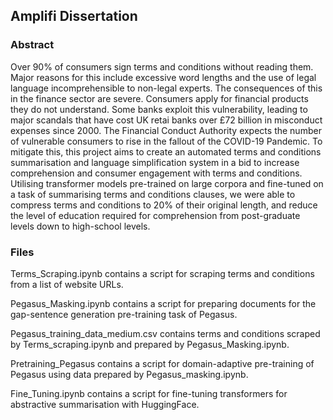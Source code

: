 ## Amplifi Dissertation

### Abstract

Over 90% of consumers sign terms and conditions without reading them.  Major reasons for this include excessive word lengths and the use of legal language incomprehensible to non-legal experts. The consequences of this in the finance sector are severe.  Consumers apply for financial products they do not understand.  Some banks exploit this vulnerability, leading to major scandals that have cost UK retai banks over £72 billion in misconduct expenses since 2000. The Financial Conduct Authority expects the number of vulnerable consumers to rise in the fallout of the COVID-19 Pandemic.  To mitigate this,  this project aims to create an automated terms and conditions summarisation and language simplification system in a bid to increase comprehension and consumer engagement with terms and conditions. Utilising transformer models pre-trained on large corpora and fine-tuned on a task of summarising terms and conditions clauses, we were able to compress terms and conditions to 20% of their original length, and reduce the level of education required for comprehension from post-graduate levels down to high-school levels.

### Files

Terms_Scraping.ipynb contains a script for scraping terms and conditions from a list of website URLs.

Pegasus_Masking.ipynb contains a script for preparing documents for the gap-sentence generation pre-training task of Pegasus.

Pegasus_training_data_medium.csv contains terms and conditions scraped by Terms_scraping.ipynb and prepared by Pegasus_Masking.ipynb.

Pretraining_Pegasus contains a script for domain-adaptive pre-training of Pegasus using data prepared by Pegasus_masking.ipynb.

Fine_Tuning.ipynb contains a script for fine-tuning transformers for abstractive summarisation with HuggingFace.
